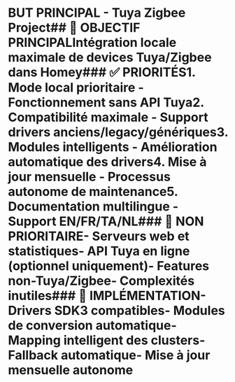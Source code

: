 # BUT PRINCIPAL - Tuya Zigbee Project## 🎯 OBJECTIF PRINCIPAL**Intégration locale maximale de devices Tuya/Zigbee dans Homey**### ✅ PRIORITÉS1. **Mode local prioritaire** - Fonctionnement sans API Tuya2. **Compatibilité maximale** - Support drivers anciens/legacy/génériques3. **Modules intelligents** - Amélioration automatique des drivers4. **Mise à jour mensuelle** - Processus autonome de maintenance5. **Documentation multilingue** - Support EN/FR/TA/NL### 🚫 NON PRIORITAIRE- Serveurs web et statistiques- API Tuya en ligne (optionnel uniquement)- Features non-Tuya/Zigbee- Complexités inutiles### 🔧 IMPLÉMENTATION- Drivers SDK3 compatibles- Modules de conversion automatique- Mapping intelligent des clusters- Fallback automatique- Mise à jour mensuelle autonome